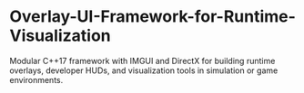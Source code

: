# Overlay-UI-Framework-for-Runtime-Visualization
Modular C++17 framework with IMGUI and DirectX for building runtime overlays, developer HUDs, and visualization tools in simulation or game environments.
